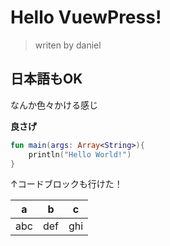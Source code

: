 # Hello VuewPress!
> writen by daniel

## 日本語もOK
なんか色々かける感じ

**良さげ**

```kotlin
fun main(args: Array<String>){
    println("Hello World!")
}
```
↑コードブロックも行けた！

| a   | b   | c   |
| --- | --- | --- |
| abc | def | ghi |
